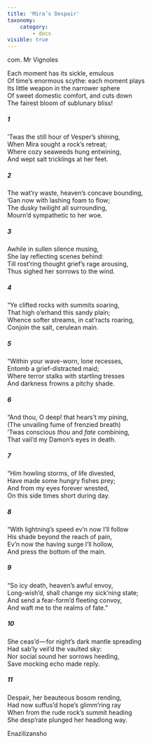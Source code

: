 ```yaml
---
title: 'Mira’s Despair'
taxonomy:
    category:
        - docs
visible: true
---
```


<div class="author">com. Mr Vignoles</div>

Each moment has its sickle, emulous  
Of time’s enormous scythe: each moment plays  
Its little weapon in the narrower sphere  
Of sweet domestic comfort, and cuts down  
The fairest bloom of sublunary bliss!

##### 1

’Twas the still hour of Vesper’s shining,  
 When Mira sought a rock’s retreat;  
Where cozy seaweeds hung entwining,  
 And wept salt tricklings at her feet.

##### 2

The wat’ry waste, heaven’s concave bounding,   
 ’Gan now with lashing foam to flow;   
The dusky twilight all surrounding,  
 Mourn’d sympathetic to her woe.
 
##### 3

Awhile in sullen silence musing,  
 She lay reflecting scenes behind:  
Till rost’ring thought grief’s rage arousing,  
 Thus sighed her sorrows to the wind.

##### 4

“Ye clifted rocks with summits soaring,  
 That high o’erhand this sandy plain;  
Whence softer streams, in cat’racts roaring,  
 Conjoin the salt, cerulean main.

##### 5

“Within your wave-worn, lone recesses,  
 Entomb a grief-distracted maid;  
Where terror stalks with startling tresses  
 And darkness frowns a pitchy shade.

##### 6
“And thou, O deep! that hears’t my pining,  
 (The unvailing fume of frenzied breath)  
’Twas conscious *thou* and *fate* combining,  
 That vail’d my Damon’s eyes in death.
 
#####  7

“Him howling storms, of life divested,  
 Have made some hungry fishes prey;  
And from my eyes forever wrested,  
 On this side times short during day.
 
#####  8

“With lightning’s speed ev’n now I’ll follow  
  His shade beyond the reach of pain,  
Ev’n now the having surge I’ll hollow,  
  And press the bottom of the main.
 
##### 9

“So icy death, heaven’s awful envoy,  
 Long-wish’d, shall change my sick’ning state;  
And send a fear-form’d fleeting convoy,  
 And waft me to the realms of fate.”

##### 10

She ceas’d — for night’s dark mantle spreading  
 Had sab’ly veil’d the vaulted sky:  
Nor social sound her sorrows heeding,  
 Save mocking echo made reply.

##### 11

Despair, her beauteous bosom rending,  
 Had now suffus’d hope’s glimm’ring ray  
When from the rude rock’s summit heading  
 She desp’rate plunged her headlong way.

Enazilizansho